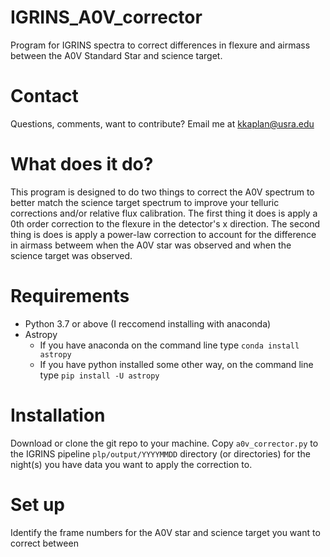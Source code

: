# IGRINS_A0V_corrector
Program for IGRINS spectra to correct differences in flexure and airmass between the A0V Standard Star and science target.

# Contact
Questions, comments, want to contribute?
Email me at kkaplan@usra.edu

# What does it do?
This program is designed to do two things to correct the A0V spectrum to better match the science target spectrum to improve your telluric corrections and/or relative flux calibration.  The first thing it does is apply a 0th order correction to the flexure in the detector's x direction.  The second thing is does is apply a power-law correction to account for the difference in airmass betweem when the A0V star was observed and when the science target was observed.  

# Requirements
- Python 3.7 or above (I reccomend installing with anaconda)
- Astropy
  -  If you have anaconda on the command line type `conda install astropy`
  -  If you have python installed some other way, on the command line type `pip install -U astropy`

# Installation
Download or clone the git repo to your machine.  Copy `a0v_corrector.py` to the IGRINS pipeline `plp/output/YYYYMMDD` directory (or directories) for the night(s) you have data you want to apply the correction to.

# Set up
Identify the frame numbers for the A0V star and science target you want to correct between
